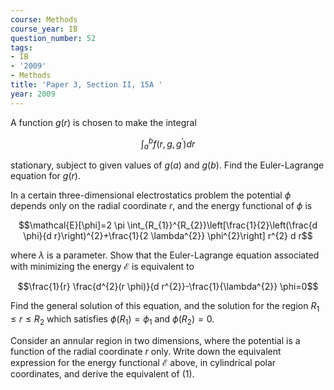 ```yaml
---
course: Methods
course_year: IB
question_number: 52
tags:
- IB
- '2009'
- Methods
title: 'Paper 3, Section II, 15A '
year: 2009
---
```




A function $g(r)$ is chosen to make the integral

$$\int_{a}^{b} f\left(r, g, g^{\prime}\right) d r$$

stationary, subject to given values of $g(a)$ and $g(b)$. Find the Euler-Lagrange equation for $g(r) .$

In a certain three-dimensional electrostatics problem the potential $\phi$ depends only on the radial coordinate $r$, and the energy functional of $\phi$ is

$$\mathcal{E}[\phi]=2 \pi \int_{R_{1}}^{R_{2}}\left[\frac{1}{2}\left(\frac{d \phi}{d r}\right)^{2}+\frac{1}{2 \lambda^{2}} \phi^{2}\right] r^{2} d r$$

where $\lambda$ is a parameter. Show that the Euler-Lagrange equation associated with minimizing the energy $\mathcal{E}$ is equivalent to

$$\frac{1}{r} \frac{d^{2}(r \phi)}{d r^{2}}-\frac{1}{\lambda^{2}} \phi=0$$

Find the general solution of this equation, and the solution for the region $R_{1} \leqslant r \leqslant R_{2}$ which satisfies $\phi\left(R_{1}\right)=\phi_{1}$ and $\phi\left(R_{2}\right)=0$.

Consider an annular region in two dimensions, where the potential is a function of the radial coordinate $r$ only. Write down the equivalent expression for the energy functional $\mathcal{E}$ above, in cylindrical polar coordinates, and derive the equivalent of (1).